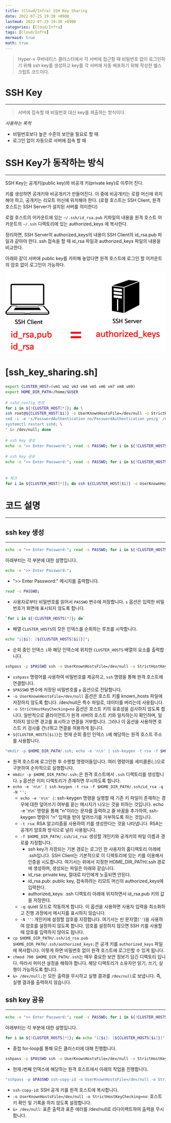 ```yaml
---
title: (Cloud/Infra) SSH Key Sharing
date: 2022-07-25 19:30 +0900
lastmod: 2022-07-25 19:30 +0900
categories: [Cloud/Infra]
tags: [Cloud/Infra]
mermaid: true
math: true
---
```


> Hyper-v 쿠버네티스 클러스터에서 각 서버에 접근할 때 비밀번호 없이 로그인하기 위해 ssh key를 생성하고 key를 각 서버에 자동 배포하기 위해 작성한 쉘스크립트 코드이다.
> 

# SSH Key
---

> 서버에 접속할 때 비밀번호 대신 key를 제출하는 방식이다.
> 

*사용하는 목적*

- 비밀번호보다 높은 수준의 보안을 필요로 할 때
- 로그인 없이 자동으로 서버에 접속 할 때

# SSH Key가 동작하는 방식
---

SSH Key는 공개키(public key)와 비공개 키(private key)로 이루어 진다.

키를 생성하면 공개키와 비공개키가 만들어진다. 이 중에 비공개키는 로컬 머신에 위치해야 하고, 공개키는 리모트 머신에 위치해야 한다. (로컬 호스트는 SSH Client, 원격 호스트는 SSH Server가 설치된 서버를 의미한다)

로컬 호스트의 어카운트에 있는 `~/.ssh/id_rsa.pub` 키파일의 내용을 원격 호스트 어카운트의 `~/.ssh` 디렉토리에 있는 authorized_keys 에 복사한다. 

정리하면, SSH Server의 authorized_keys의 내용이 SSH Client의 id_rsa.pub 파일과 같아야 한다. ssh 접속을 할 때 id_rsa 파일과 authorized_keys 파일의 내용을 비교한다.

아래와 같이 서버에 public key를 카피해 놓았다면 원격 호스트에 로그인 할 어카운트의 암호 없이 로그인이 가능하다.

![Untitled](/assets/img/2022-07-25-cloud2207025/Untitled.png)


# [ssh_key_sharing.sh]

```bash
export CLUSTER_HOST=(vm1 vm2 vm3 vm4 vm5 vm6 vm7 vm8 vm9)
export HOME_DIR_PATH=/home/$USER

# sshd_config 변경
for i in ${!CLUSTER_HOST[*]}; do \
ssh root@${CLUSTER_HOST[$i]} -o UserKnownHostsFile=/dev/null -o StrictHostKeyChecking=no -C \ "dnf install -y sshpass; \
sed -i -e 's/PasswordAuthentication no/PasswordAuthentication yes/g' /etc/ssh/sshd_config; \
systemctl restart sshd; \
" &> /dev/null; done

# ssh key 생성
echo -e ">> Enter Password:"; read -s PASSWD; for i in ${!CLUSTER_HOSTS[*]}; do echo "i[$i]: [${CLUSTER_HOSTS[$i]}]"; sshpass -p $PASSWD ssh -o UserKnownHostsFile=/dev/null -o StrictHostKeyChecking=no ${CLUSTER_HOSTS[$i]} "mkdir -p $HOME_DIR_PATH/.ssh; echo -e 'n\n' | ssh-keygen -t rsa -f $HOME_DIR_PATH/.ssh/id_rsa -q -N ''; cp $HOME_DIR_PATH/.ssh/id_rsa.pub $HOME_DIR_PATH/.ssh/authorized_keys; chmod 700 $HOME_DIR_PATH/.ssh" &> /dev/null; done

# ssh key 공유
echo -e ">> Enter Password:"; read -s PASSWD; for i in ${!CLUSTER_HOSTS[*]}; do echo "i[$i]: [${CLUSTER_HOSTS[$i]}]"; for j in ${!CLUSTER_HOSTS[*]}; do echo "-- j[$j]: [${CLUSTER_HOSTS[$i]}] -> [${CLUSTER_HOSTS[$j]}]"; sshpass -p $PASSWD ssh -o UserKnownHostsFile=/dev/null -o StrictHostKeyChecking=no ${CLUSTER_HOSTS[$i]} "echo $PASSWD $i $j ${CLUSTER_HOSTS[$j]}; sshpass -p $PASSWD ssh-copy-id -o UserKnownHostsFile=/dev/null -o StrictHostKeyChecking=no ${CLUSTER_HOSTS[$j]} &> /dev/null" &> /dev/null; done; done


# 체크
for i in ${CLUSTER_HOST[*]}; do ssh ${CLUSTER_HOST[$i]} -o UserKnownHostsFile=/dev/null -o StrictHostKeyChecking=no -C "ls -al .ssh"; done
```

# 코드 설명
---
## ssh key 생성
---
```bash
echo -e ">> Enter Password:"; read -s PASSWD; for i in ${!CLUSTER_HOSTS[*]}; do echo "i[$i]: [${CLUSTER_HOSTS[$i]}]"; sshpass -p $PASSWD ssh -o UserKnownHostsFile=/dev/null -o StrictHostKeyChecking=no ${CLUSTER_HOSTS[$i]} "mkdir -p $HOME_DIR_PATH/.ssh; echo -e 'n\n' | ssh-keygen -t rsa -f $HOME_DIR_PATH/.ssh/id_rsa -q -N ''; cp $HOME_DIR_PATH/.ssh/id_rsa.pub $HOME_DIR_PATH/.ssh/authorized_keys; chmod 700 $HOME_DIR_PATH/.ssh" &> /dev/null; done
```
아래부터는 각 부분에 대한 설명입니다.

```bash
echo -e ">> Enter Password:";
```
- ">> Enter Password:" 메시지를 출력합니다.

```bash
read -s PASSWD;
```
- 사용자로부터 비밀번호를 읽어서 `PASSWD` 변수에 저장합니다. `s` 옵션은 입력한 비밀번호가 화면에 표시되지 않도록 합니다.

```bash
`for i in ${!CLUSTER_HOSTS[*]}; do`
```
- 배열 `CLUSTER_HOSTS`의 모든 인덱스를 순회하는 루프를 시작합니다.

```bash
echo "i[$i]: [${CLUSTER_HOSTS[$i]}]";
```
- 순회 중인 인덱스 `i`와 해당 인덱스에 위치한 `CLUSTER_HOSTS` 배열의 요소를 출력합니다.

```bash
sshpass -p $PASSWD ssh -o UserKnownHostsFile=/dev/null -o StrictHostKeyChecking=no ${CLUSTER_HOSTS[$i]}
```
- `sshpass` 명령어를 사용하여 비밀번호를 제공하고, `ssh` 명령을 통해 원격 호스트에 연결합니다.
- `$PASSWD` 변수에 저장된 비밀번호를 `p` 옵션으로 전달합니다.
- `-o UserKnownHostsFile=/dev/null` 옵션은 호스트 키를 known_hosts 파일에 저장하지 않도록 합니다. /dev/null은 특수 파일로, 데이터를 버리는데 사용됩니다.
- `-o StrictHostKeyChecking=no` 옵션은 호스트 키의 유효성을 검사하지 않도록 합니다. 일반적으로 클라이언트가 원격 서버의 호스트 키와 일치하는지 확인하며, 일치하지 않으면 경고를 표시하고 연결을 거부합니다. 그러나 이 옵션을 사용하면 호스트 키 검사를 건너뛰고 연결을 허용하게 됩니다.
- `${CLUSTER_HOSTS[$i]}`는 현재 순회 중인 인덱스 `i`에 해당하는 원격 호스트 주소를 사용합니다.

```bash
"mkdir -p $HOME_DIR_PATH/.ssh; echo -e 'n\n' | ssh-keygen -t rsa -f $HOME_DIR_PATH/.ssh/id_rsa -q -N ''; cp $HOME_DIR_PATH/.ssh/id_rsa.pub $HOME_DIR_PATH/.ssh/authorized_keys; chmod 700 $HOME_DIR_PATH/.ssh" &> /dev/null;
```
- 원격 호스트에 로그인한 후 수행할 명령어들입니다. 여러 명령어를 세미콜론(`;`)으로 구분하여 순차적으로 실행합니다.
- `mkdir -p $HOME_DIR_PATH/.ssh;`은 원격 호스트에서 `.ssh` 디렉토리를 생성합니다. `p` 옵션은 이미 디렉토리가 존재하면 무시하도록 합니다.
- `echo -e 'n\n' | ssh-keygen -t rsa -f $HOME_DIR_PATH/.ssh/id_rsa -q -N '';`
    - `echo -e 'n\n' |`: ssh-keygen 명령을 실행할 때 기존 키 파일이 존재하는 경우에 대한 덮어쓰기 여부를 묻는 메시지가 나오는 것을 피하는 것입니다. echo -e 'n\n' 명령을 통해 "n"이라는 문자를 출력하고 줄 바꿈을 추가하여, ssh-keygen 명령이 "n" 입력을 받아 덮어쓰기를 거부하도록 하는 것입니다.
    - `-t rsa`: RSA 알고리즘을 사용하여 키를 생성한다는 것을 나타냅니다. RSA는 공개키 암호화 방식으로 널리 사용됩니다.
    - `-f $HOME_DIR_PATH/.ssh/id_rsa`: 생성할 개인키와 공개키의 파일 이름과 경로를 지정합니다. 
        - ssh key가 저장되는 기본 경로는 로그인 한 사용자의 홈디렉토리 아래에 .ssh입니다. SSH Client는 기본적으로 이 디렉토리에 있는 키를 이용해서 인증을 시도합니다. 여기서는 위에서 지정한 HOME_DIR_PATH/.ssh 경로에 생성하며, 생성되는 파일은 아래와 같습니다.
        - id_rsa: private key, 절대로 타인에게 노출되면 안된다.
        - id_rsa.pub: public key, 접속하려는 리모트 머신의 authorized_keys에 입력한다.
        - authorized_keys: .ssh 디렉토리 아래에 위치하면서 id_rsa.pub 키의 값을 저장한다.
    - `-q`: quiet 모드로 작동하게 합니다. 이 옵션을 사용하면 사용자 입력을 최소화하고 진행 과정에서 메시지를 표시하지 않습니다.
    - `-N ''`: 개인키에 설정할 암호를 지정합니다. 여기서는 빈 문자열(`''`)을 사용하여 암호를 설정하지 않도록 합니다. 암호를 설정하지 않으면 SSH 키를 사용할 때 암호를 입력하지 않아도 됩니다.
- `cp $HOME_DIR_PATH/.ssh/id_rsa.pub $HOME_DIR_PATH/.ssh/authorized_keys;`은 공개 키를 `authorized_keys` 파일에 복사합니다. 이렇게 하면 비밀번호 없이 원격 호스트에 로그인할 수 있게 됩니다.
- `chmod 700 $HOME_DIR_PATH/.ssh`는 매우 중요한 보안 정보가 담긴 디렉토리 입니다. 따라서 퍼미션 설정을 해줘야 합니다. 해당 디렉토리가 소유자만 읽기, 쓰기, 실행이 가능하도록 합니다.
- `&> /dev/null;`는 모든 출력을 무시하고 실행 결과를 `/dev/null`로 보냅니다. 즉, 실행 결과를 출력하지 않습니다.

## ssh key 공유
---
```bash
echo -e ">> Enter Password:"; read -s PASSWD; for i in ${!CLUSTER_HOSTS[*]}; do echo "i[$i]: [${CLUSTER_HOSTS[$i]}]"; for j in ${!CLUSTER_HOSTS[*]}; do echo "-- j[$j]: [${CLUSTER_HOSTS[$i]}] -> [${CLUSTER_HOSTS[$j]}]"; sshpass -p $PASSWD ssh -o UserKnownHostsFile=/dev/null -o StrictHostKeyChecking=no ${CLUSTER_HOSTS[$i]} "echo $PASSWD $i $j ${CLUSTER_HOSTS[$j]}; sshpass -p $PASSWD ssh-copy-id -o UserKnownHostsFile=/dev/null -o StrictHostKeyChecking=no ${CLUSTER_HOSTS[$j]} &> /dev/null" &> /dev/null; done; done
```
아래부터는 각 부분에 대한 설명입니다.

```bash
for i in ${!CLUSTER_HOSTS[*]}; do echo "i[$i]: [${CLUSTER_HOSTS[$i]}]"; for j in ${!CLUSTER_HOSTS[*]}; do echo "-- j[$j]: [${CLUSTER_HOSTS[$i]}] -> [${CLUSTER_HOSTS[$j]}]"; 
```
- 중첩 for-loop를 통해 모든 클러스터에 대해 진행합니다.

```bash
sshpass -p $PASSWD ssh -o UserKnownHostsFile=/dev/null -o StrictHostKeyChecking=no ${CLUSTER_HOSTS[$i]} 
```
- 현재 i번째 인덱스에 해당하는 원격 호스트에서 아래의 작업을 진행합니다.

```bash
"sshpass -p $PASSWD ssh-copy-id -o UserKnownHostsFile=/dev/null -o StrictHostKeyChecking=no ${CLUSTER_HOSTS[$j]} &> /dev/null" &> /dev/null;
```
- `ssh-copy-id`: SSH 공개 키를 원격 호스트에 복사합니다.
- `-o UserKnownHostsFile=/dev/null -o StrictHostKeyChecking=no`: 호스트 키 확인 및 기록을 하지 않도록 설정합니다.
- `&> /dev/null`: 표준 출력과 표준 에러를 /dev/null로 리다이렉트하여 출력을 무시합니다.